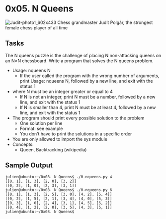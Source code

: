 # 0x05. N Queens
![Judit-photo1_602x433](https://user-images.githubusercontent.com/44221402/222612164-3ced08b6-e967-44c2-bfd8-cf5b20187971.jpg)
Chess grandmaster Judit Polgár, the strongest female chess player of all time

## Tasks
  The N queens puzzle is the challenge of placing N non-attacking queens on an N×N chessboard. Write a program that solves the N queens problem.

  * Usage: nqueens N
    * If the user called the program with the wrong number of arguments, print Usage: nqueens N, followed by a new line, and exit with the status 1
  * where N must be an integer greater or equal to 4
    * If N is not an integer, print N must be a number, followed by a new line, and exit with the status 1
    * If N is smaller than 4, print N must be at least 4, followed by a new line, and exit with the status 1
  * The program should print every possible solution to the problem
    * One solution per line
    * Format: see example
    * You don’t have to print the solutions in a specific order
  * You are only allowed to import the sys module
  * Concepts:
    * Queen, Backtracking (wikipedia) 
  
## Sample Output
    julien@ubuntu:~/0x08. N Queens$ ./0-nqueens.py 4
    [[0, 1], [1, 3], [2, 0], [3, 2]]
    [[0, 2], [1, 0], [2, 3], [3, 1]]
    julien@ubuntu:~/0x08. N Queens$ ./0-nqueens.py 6
    [[0, 1], [1, 3], [2, 5], [3, 0], [4, 2], [5, 4]]
    [[0, 2], [1, 5], [2, 1], [3, 4], [4, 0], [5, 3]]
    [[0, 3], [1, 0], [2, 4], [3, 1], [4, 5], [5, 2]]
    [[0, 4], [1, 2], [2, 0], [3, 5], [4, 3], [5, 1]]
    julien@ubuntu:~/0x08. N Queens$
  
